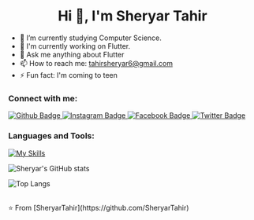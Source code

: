  <h1 align="center">Hi 👋, I'm Sheryar Tahir</h1>

- 🔭 I’m currently studying Computer Science.
- 🌱 I'm currently working on Flutter.
- 💬 Ask me anything about Flutter 
- 📫 How to reach me: tahirsheryar6@gmail.com
- ⚡ Fun fact: I'm coming to teen
  
### Connect with me:
<div id="badges">
  <a href="https://github.com/SheryarTahir">
    <img src="https://img.shields.io/badge/Github-white?style=for-the-badge&logo=Github&logoColor=black" alt="Github Badge"/>
  </a>
 <a [![LinkedIn][linkedin-shield]][linkedin-https://www.linkedin.com/in/sheryar-tahir-b0549724a/]
  </a>
   <a href="https://www.instagram.com/im.s.h.e.r/">
    <img src="https://img.shields.io/badge/Instagram-purple?style=for-the-badge&logo=instagram&logoColor=white" alt="Instagram Badge"/>
  </a>
   <a href="https://www.facebook.com/sheryar.tahir.180/">
    <img src="https://img.shields.io/badge/Facebook-blue?style=for-the-badge&logo=facebook&logoColor=white" alt="Facebook Badge"/>
  </a>
   <a href="https://twitter.com/SheryarTahir24">
    <img src="https://img.shields.io/badge/Twitter-blue?style=for-the-badge&logo=twitter&logoColor=white" alt="Twitter Badge"/>
  </a>
</div>

### Languages and Tools:
[![My Skills](https://skillicons.dev/icons?i=flutter,dart,firebase,github,git,postman,figma,c,cpp,java,line=5)](https://skillicons.dev)

![Sheryar's GitHub stats](https://github-readme-stats.vercel.app/api?username=SheryarTahir&show_icons=true&theme=dark)

![Top Langs](https://github-readme-stats.vercel.app/api/top-langs/?username=SheryarTahir&theme=dark)


<br>
⭐️ From [SheryarTahir](https://github.com/SheryarTahir)
